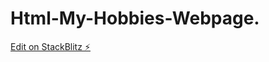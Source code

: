 # Html-My-Hobbies-Webpage.

[Edit on StackBlitz ⚡️](https://stackblitz.com/edit/web-platform-hespdz)